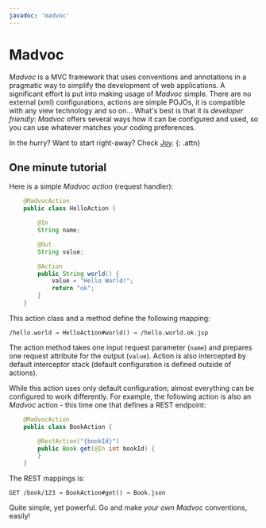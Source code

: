 ```yaml
---
javadoc: 'madvoc'
---
```


# Madvoc

*Madvoc* is a MVC framework that uses conventions and annotations in a pragmatic way to simplify the development of web applications. A significant effort is put into making usage of *Madvoc* simple. There are no external (xml) configurations, actions are simple POJOs, it is compatible with any view technology and so on... What's best is that it is _developer friendly_: *Madvoc* offers several ways how it can be configured and used, so you can use whatever matches your coding preferences.

In the hurry? Want to start right-away? Check [Joy](/joy).
{: .attn}

## One minute tutorial

Here is a simple *Madvoc* _action_ (request handler):

~~~~~ java
    @MadvocAction
    public class HelloAction {

    	@In
    	String name;

    	@Out
    	String value;

    	@Action
    	public String world() {
    		value = "Hello World!";
    		return "ok";
    	}
    }
~~~~~

This action class and a method define the following mapping:

~~~~~
/hello.world → HelloAction#world() → /hello.world.ok.jsp
~~~~~

The action method takes one input request parameter (`name`) and prepares one request attribute for the output (`value`). Action is also intercepted by default interceptor stack (default configuration is defined outside of actions).

While this action uses only default configuration; almost everything can be configured to work differently. For example, the following action is also an *Madvoc* action - this time one that defines a REST endpoint:

~~~~~ java
    @MadvocAction
    public class BookAction {

        @RestAction("{bookId}")
        public Book get(@In int bookId) {
        }
    }
~~~~~

The REST mappings is:

~~~~~
GET /book/123 → BookAction#get() → Book.json
~~~~~

Quite simple, yet powerful. Go and make _your own_ *Madvoc* conventions, easily!
